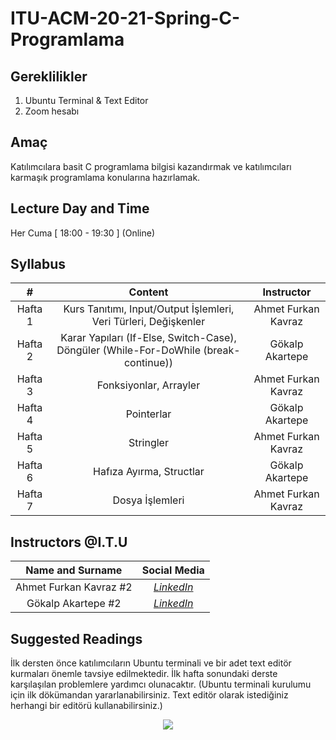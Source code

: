 # ITU-ACM-20-21-Spring-C-Programlama

## Gereklilikler
1. Ubuntu Terminal & Text Editor
2. Zoom hesabı

## Amaç
Katılımcılara basit C programlama bilgisi kazandırmak ve katılımcıları karmaşık programlama konularına hazırlamak.

## Lecture Day and Time
Her Cuma [ 18:00 - 19:30 ] (Online)

## Syllabus

|  # | **Content**  |  **Instructor**  |
| :------------: | :------------: | :------------: |
| Hafta 1 | Kurs Tanıtımı, Input/Output İşlemleri, Veri Türleri, Değişkenler  | Ahmet Furkan Kavraz |
| Hafta 2 | Karar Yapıları (If-Else, Switch-Case), Döngüler (While-For-DoWhile (break-continue))   | Gökalp Akartepe |
| Hafta 3 | Fonksiyonlar, Arrayler | Ahmet Furkan Kavraz |
| Hafta 4 | Pointerlar | Gökalp Akartepe |
| Hafta 5 | Stringler | Ahmet Furkan Kavraz |
| Hafta 6 | Hafıza Ayırma, Structlar | Gökalp Akartepe |
| Hafta 7 | Dosya İşlemleri | Ahmet Furkan Kavraz |

## Instructors @I.T.U
| **Name and Surname** | **Social Media** |
| :------------: | :------------: | 
| Ahmet Furkan Kavraz #2 | [*LinkedIn*](https://www.linkedin.com/in/ahmetfurkankavraz/) |
| Gökalp Akartepe #2 | [*LinkedIn*](https://www.linkedin.com/in/gklpvi/) |


## Suggested Readings
İlk dersten önce katılımcıların Ubuntu terminali ve bir adet text editör kurmaları önemle tavsiye edilmektedir. İlk hafta sonundaki derste karşılaşılan problemlere yardımcı olunacaktır. (Ubuntu terminali kurulumu için ilk dökümandan yararlanabilirsiniz. Text editör olarak istediğiniz herhangi bir editörü kullanabilirsiniz.)



<p align="center">
  <a href="//ituacm.com" target="_blank">
    <img src="https://ituacm.com/wp-content/uploads/2017/08/itu-logo.png">
  </a>
</p>
